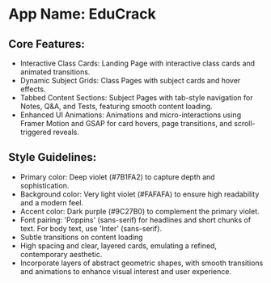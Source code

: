 # **App Name**: EduCrack

## Core Features:

- Interactive Class Cards: Landing Page with interactive class cards and animated transitions.
- Dynamic Subject Grids: Class Pages with subject cards and hover effects.
- Tabbed Content Sections: Subject Pages with tab-style navigation for Notes, Q&A, and Tests, featuring smooth content loading.
- Enhanced UI Animations: Animations and micro-interactions using Framer Motion and GSAP for card hovers, page transitions, and scroll-triggered reveals.

## Style Guidelines:

- Primary color: Deep violet (#7B1FA2) to capture depth and sophistication.
- Background color: Very light violet (#FAFAFA) to ensure high readability and a modern feel.
- Accent color: Dark purple (#9C27B0) to complement the primary violet.
- Font pairing: 'Poppins' (sans-serif) for headlines and short chunks of text. For body text, use 'Inter' (sans-serif).
- Subtle transitions on content loading
- High spacing and clear, layered cards, emulating a refined, contemporary aesthetic.
- Incorporate layers of abstract geometric shapes, with smooth transitions and animations to enhance visual interest and user experience.